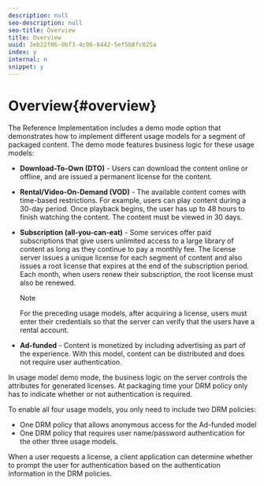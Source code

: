 ```yaml
---
description: null
seo-description: null
seo-title: Overview
title: Overview
uuid: 3eb22f06-0bf3-4c06-8442-5ef5b8fc025a
index: y
internal: n
snippet: y
---
```


# Overview{#overview}

The Reference Implementation includes a demo mode option that demonstrates how to implement different usage models for a segment of packaged content. The demo mode features business logic for these usage models:

* **Download-To-Own (DTO)** - Users can download the content online or offline, and are issued a permanent license for the content. 
* **Rental/Video-On-Demand (VOD)** - The available content comes with time-based restrictions. For example, users can play content during a 30-day period. Once playback begins, the user has up to 48 hours to finish watching the content. The content must be viewed in 30 days. 
* **Subscription (all-you-can-eat)** - Some services offer paid subscriptions that give users unlimited access to a large library of content as long as they continue to pay a monthly fee. The license server issues a unique license for each segment of content and also issues a root license that expires at the end of the subscription period. Each month, when users renew their subscription, the root license must also be renewed. 

  >[!NOTE]
  >
  >For the preceding usage models, after acquiring a license, users must enter their credentials so that the server can verify that the users have a rental account.

* **Ad-funded** - Content is monetized by including advertising as part of the experience. With this model, content can be distributed and does not require user authentication.

In usage model demo mode, the business logic on the server controls the attributes for generated licenses. At packaging time your DRM policy only has to indicate whether or not authentication is required.

To enable all four usage models, you only need to include two DRM policies:

* One DRM policy that allows anonymous access for the Ad-funded model 
* One DRM policy that requires user name/password authentication for the other three usage models.

When a user requests a license, a client application can determine whether to prompt the user for authentication based on the authentication information in the DRM policies. 
